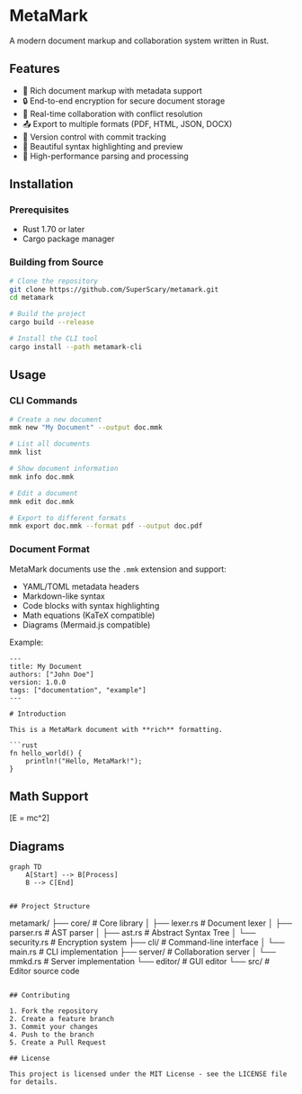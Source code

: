 # MetaMark

A modern document markup and collaboration system written in Rust.

## Features

- 📝 Rich document markup with metadata support
- 🔒 End-to-end encryption for secure document storage
- 🤝 Real-time collaboration with conflict resolution
- 📤 Export to multiple formats (PDF, HTML, JSON, DOCX)
- 🔄 Version control with commit tracking
- 🎨 Beautiful syntax highlighting and preview
- 🚀 High-performance parsing and processing

## Installation

### Prerequisites

- Rust 1.70 or later
- Cargo package manager

### Building from Source

```bash
# Clone the repository
git clone https://github.com/SuperScary/metamark.git
cd metamark

# Build the project
cargo build --release

# Install the CLI tool
cargo install --path metamark-cli
```

## Usage

### CLI Commands

```bash
# Create a new document
mmk new "My Document" --output doc.mmk

# List all documents
mmk list

# Show document information
mmk info doc.mmk

# Edit a document
mmk edit doc.mmk

# Export to different formats
mmk export doc.mmk --format pdf --output doc.pdf
```

### Document Format

MetaMark documents use the `.mmk` extension and support:

- YAML/TOML metadata headers
- Markdown-like syntax
- Code blocks with syntax highlighting
- Math equations (KaTeX compatible)
- Diagrams (Mermaid.js compatible)

Example:

```mmk
---
title: My Document
authors: ["John Doe"]
version: 1.0.0
tags: ["documentation", "example"]
---

# Introduction

This is a MetaMark document with **rich** formatting.

```rust
fn hello_world() {
    println!("Hello, MetaMark!");
}
```

## Math Support

\[E = mc^2\]

## Diagrams

```mermaid
graph TD
    A[Start] --> B[Process]
    B --> C[End]
```
```

## Project Structure

```
metamark/
├── core/               # Core library
│   ├── lexer.rs       # Document lexer
│   ├── parser.rs      # AST parser
│   ├── ast.rs         # Abstract Syntax Tree
│   └── security.rs    # Encryption system
├── cli/               # Command-line interface
│   └── main.rs        # CLI implementation
├── server/            # Collaboration server
│   └── mmkd.rs       # Server implementation
└── editor/            # GUI editor
    └── src/           # Editor source code
```

## Contributing

1. Fork the repository
2. Create a feature branch
3. Commit your changes
4. Push to the branch
5. Create a Pull Request

## License

This project is licensed under the MIT License - see the LICENSE file for details.
